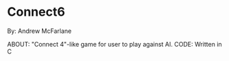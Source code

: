 Connect6
========
By: Andrew McFarlane

ABOUT: "Connect 4"-like game for user to play against AI. 
CODE: Written in C
